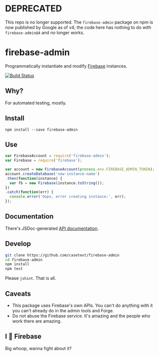 DEPRECATED
==========

This repo is no longer supported.  The `firebase-admin` package on npm is now published by Google as of v4; the code here has nothing to do with `firebase-admin@4` and no longer works.

firebase-admin
==============

Programmatically instantiate and modify [Firebase](https://firebase.com) instances.

[![Build Status](https://travis-ci.org/casetext/firebase-admin.svg?branch=master)](https://travis-ci.org/casetext/firebase-admin)

## Why?

For automated testing, mostly.

## Install

```npm install --save firebase-admin```

## Use

```javascript
var FirebaseAccount = require('firebase-admin');
var Firebase = require('firebase');

var account = new FirebaseAccount(process.env.FIREBASE_ADMIN_TOKEN);
account.createDatabase('new-instance-name')
.then(function(instance) {
  var fb = new Firebase(instance.toString());
})
.catch(function(err) {
  console.error('Oops, error creating instance:', err);
});
```

## Documentation

There's JSDoc-generated [API documentation](https://casetext.github.io/firebase-admin).

## Develop

```bash
git clone https://github.com/casetext/firebase-admin
cd firebase-admin
npm install
npm test
```

Please ```jshint```. That is all.

## Caveats

- This package uses Firebase's own APIs. You can't do anything with it you can't
already do in the admin tools and Forge.
- Do not abuse the Firebase service. It's amazing and the people who work there
are amazing.

## I :heartbeat: Firebase

Big whoop, wanna fight about it?
